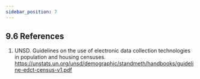 ```yaml
---
sidebar_position: 7
---
```


## 9.6 References
1.	UNSD. Guidelines on the use of electronic data collection technologies in population and housing censuses. https://unstats.un.org/unsd/demographic/standmeth/handbooks/guideline-edct-census-v1.pdf
